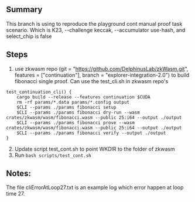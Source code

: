 ## Summary

This branch is using to reproduce the playground cont manual proof task scenario. Which is K23, --challenge keccak, --accumulator use-hash, and select_chip is false

## Steps

1. use zkwasm repo (git = "https://github.com/DelphinusLab/zkWasm.git", features = ["continuation"], branch = "explorer-integration-2.0") to build fibonacci single proof. Can use the test_cli.sh in zkwasm repo's

```
test_continuation_cli() {
    cargo build --release --features continuation $CUDA
    rm -rf params/*.data params/*.config output
    $CLI --params ./params fibonacci setup
    $CLI --params ./params fibonacci dry-run --wasm crates/zkwasm/wasm/fibonacci.wasm --public 25:i64 --output ./output
    $CLI --params ./params fibonacci prove --wasm crates/zkwasm/wasm/fibonacci.wasm --public 25:i64 --output ./output
    $CLI --params ./params fibonacci verify --output ./output
}
```

2. Update script test_cont.sh to point WKDIR to the folder of zkwasm
3. Run `bash scripts/test_cont.sh`

## Notes:
The file cliErrorAtLoop27.txt is an example log which error happen at loop time 27.
